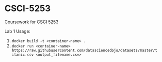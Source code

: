 # CSCI-5253
Coursework for CSCI 5253


Lab 1 Usage:
1. `docker build -t <container-name> .`
2. `docker run <container-name> https://raw.githubusercontent.com/datasciencedojo/datasets/master/titanic.csv <output_filename.csv>` 
